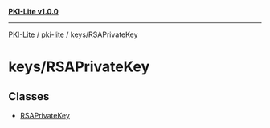 [**PKI-Lite v1.0.0**](../../../README.md)

---

[PKI-Lite](../../../README.md) / [pki-lite](../../README.md) / keys/RSAPrivateKey

# keys/RSAPrivateKey

## Classes

- [RSAPrivateKey](classes/RSAPrivateKey.md)
